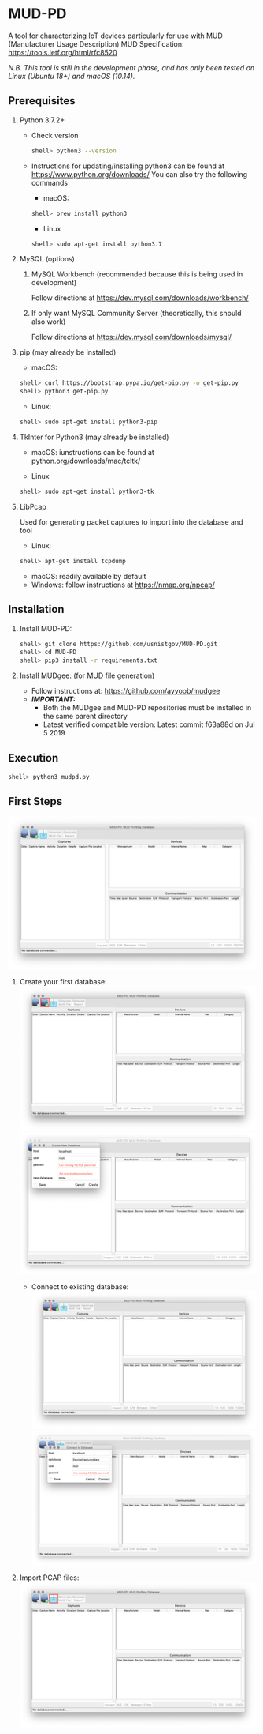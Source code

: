 # MUD-PD

A tool for characterizing IoT devices particularly for use with MUD (Manufacturer Usage Description)
MUD Specification: https://tools.ietf.org/html/rfc8520 

*N.B. This tool is still in the development phase, and has only been tested on Linux (Ubuntu 18+) and macOS (10.14).*

## Prerequisites
1. Python 3.7.2+

   * Check version
     ```sh
     shell> python3 --version
     ```
   * Instructions for updating/installing python3 can be found at https://www.python.org/downloads/
     You can also try the following commands
     * macOS:
     ```sh
     shell> brew install python3
     ```

     * Linux
     ```sh
     shell> sudo apt-get install python3.7
     ```

2. MySQL (options)
   1. MySQL Workbench (recommended because this is being used in development)

      Follow directions at https://dev.mysql.com/downloads/workbench/    

   2. If only want MySQL Community Server (theoretically, this should also work)

      Follow directions at https://dev.mysql.com/downloads/mysql/

3. pip (may already be installed)
   * macOS:
   ```sh
   shell> curl https://bootstrap.pypa.io/get-pip.py -o get-pip.py
   shell> python3 get-pip.py
   ```

   * Linux:
   ```sh
   shell> sudo apt-get install python3-pip
   ```

4. TkInter for Python3 (may already be installed)
   * macOS: iunstructions can be found at python.org/downloads/mac/tcltk/

   * Linux
   ```sh
   shell> sudo apt-get install python3-tk
   ```

5. LibPcap

   Used for generating packet captures to import into the database and tool 
   * Linux:
   ```sh
   shell> apt-get install tcpdump
   ```
   * macOS: readily available by default
   * Windows: follow instructions at https://nmap.org/npcap/



## Installation

1. Install MUD-PD:
   ```sh
   shell> git clone https://github.com/usnistgov/MUD-PD.git
   shell> cd MUD-PD
   shell> pip3 install -r requirements.txt
   ```

2. Install MUDgee: (for MUD file generation)
   * Follow instructions at:  https://github.com/ayyoob/mudgee
   * ***IMPORTANT:***
      * Both the MUDgee and MUD-PD repositories must be installed in the same parent directory
      * Latest verified compatible version: Latest commit f63a88d on Jul 5 2019

## Execution
```sh
shell> python3 mudpd.py
```

## First Steps

   ![MUD-PD GUI at Start-up](/data/images/mudpd_main.png)

1. Create your first database:
   ![Create Database Button](/data/images/mudpd_main_create.png)
   ![Create Database](/data/images/mudpd_DB_create.png)

   * Connect to existing database:
     ![Connect to Database Button](/data/images/mudpd_main_connect.png)
     ![Connect to Database](/data/images/mudpd_DB_connect.png)

2. Import PCAP files:
   ![Import PCAP files](/data/images/mudpd_main_import.png)
